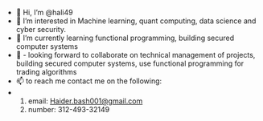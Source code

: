 - 👋 Hi, I’m @hali49
- 👀 I’m interested in Machine learning, quant computing, data science and cyber security.
- 🌱 I’m currently learning functional programming, building secured computer systems 
- 💞️ - looking forward to collaborate on technical management of projects, building secured computer systems, use functional programming for trading algorithms
- 📫 to reach me contact me on the following:
- 1) email: Haider.bash001@gmail.com
  2) number: 312-493-32149

<!---
hali49/hali49 is a ✨ special ✨ repository because its `README.md` (this file) appears on your GitHub profile.
You can click the Preview link to take a look at your changes.
--->
